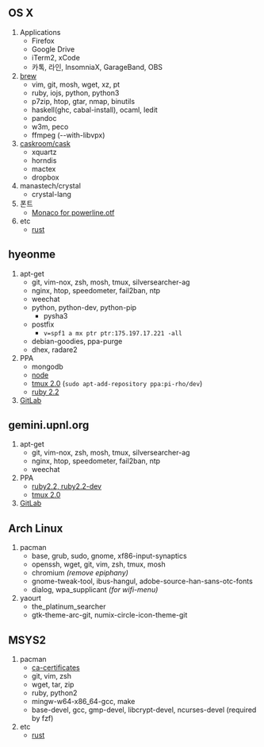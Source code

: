 OS X
--------
1.  Applications
    * Firefox
    * Google Drive
    * iTerm2, xCode
    * 카톡, 라인, InsomniaX, GarageBand, OBS
1.  [brew](http://brew.sh)
    * vim, git, mosh, wget, xz, pt
    * ruby, iojs, python, python3
    * p7zip, htop, gtar, nmap, binutils
    * haskell(ghc, cabal-install), ocaml, ledit
    * pandoc
    * w3m, peco
    * ffmpeg (--with-libvpx)
1.  [caskroom/cask](http://caskroom.io)
    * xquartz
    * horndis
    * mactex
    * dropbox
1.  manastech/crystal
    * crystal-lang
1.  폰트
    * [Monaco for powerline.otf](https://gist.github.com/baopham/1838072)
1.  etc
    * [rust][]

hyeonme
--------
1.  apt-get
    * git, vim-nox, zsh, mosh, tmux, silversearcher-ag
    * nginx, htop, speedometer, fail2ban, ntp
    * weechat
    * python, python-dev, python-pip
      * pysha3
    * postfix
      * `v=spf1 a mx ptr ptr:175.197.17.221 -all`
    * debian-goodies, ppa-purge
    * dhex, radare2
1.  PPA
    * mongodb
    * [node](https://github.com/joyent/node/wiki/Installing-Node.js-via-package-manager#debian-and-ubuntu-based-linux-distributions)
    * [tmux 2.0](https://launchpad.net/~pi-rho/+archive/ubuntu/dev) (`sudo apt-add-repository ppa:pi-rho/dev`)
    * [ruby 2.2](https://www.brightbox.com/blog/2015/01/05/ruby-2-2-0-packages-for-ubuntu/)
1.  [GitLab](https://github.com/gitlabhq/gitlabhq/blob/master/doc/install/installation.md)

gemini.upnl.org
--------
1.  apt-get
    * git, vim-nox, zsh, mosh, tmux, silversearcher-ag
    * nginx, htop, speedometer, fail2ban, ntp
    * weechat
1.  PPA
    * [ruby2.2, ruby2.2-dev](https://www.brightbox.com/docs/ruby/ubuntu/)
    * [tmux 2.0](https://launchpad.net/~pi-rho/+archive/ubuntu/dev)
1.  [GitLab](https://github.com/gitlabhq/gitlabhq/blob/master/doc/install/installation.md)

Arch Linux
--------
1.  pacman
    * base, grub, sudo, gnome, xf86-input-synaptics
    * openssh, wget, git, vim, zsh, tmux, mosh
    * chromium *(remove epiphany)*
    * gnome-tweak-tool, ibus-hangul, adobe-source-han-sans-otc-fonts
    * dialog, wpa_supplicant *(for wifi-menu)*
1.  yaourt
    * the_platinum_searcher
    * gtk-theme-arc-git, numix-circle-icon-theme-git

MSYS2
--------
1.  pacman
    * [ca-certificates][ca]
    * git, vim, zsh
    * wget, tar, zip
    * ruby, python2
    * mingw-w64-x86_64-gcc, make
    * base-devel, gcc, gmp-devel, libcrypt-devel, ncurses-devel (required by fzf)
1.  etc
    * [rust][]

[ca]: http://qiita.com/7shi/items/894fdd849658880bf6c9
[rust]: http://doc.rust-lang.org/book/installing-rust.html
